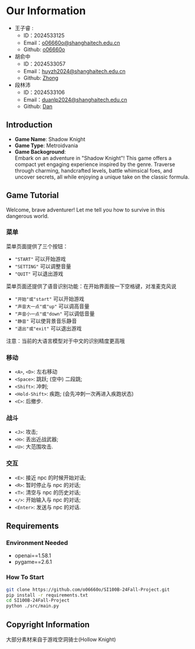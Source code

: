 # Our Information

- 王子睿 :
  - ID：2024533125
  - Email：<o06660o@shanghaitech.edu.cn>
  - Github: [o06660o](https://github.com/o06660o)
- 胡俞中
  - ID：2024533057
  - Email：<huyzh2024@shanghaitech.edu.cn>
  - Github: [Zhong](https://github.com/alajivento)
- 段林沛
  - ID：2024533106
  - Email：<duanlp2024@shanghaitech.edu.cn>
  - Github: [Dan](https://github.com/Dan-dlp)

## Introduction

- **Game Name**: Shadow Knight
- **Game Type**: Metroidvania
- **Game Backoground**:  
  Embark on an adventure in "Shadow Knight"!
  This game offers a compact yet engaging experience inspired by the genre.
  Traverse through charming, handcrafted levels, battle whimsical foes,
  and uncover secrets, all while enjoying a unique take on the classic formula.

## Game Tutorial

Welcome, brave adventurer!
Let me tell you how to survive in this dangerous world.

### 菜单
菜单页面提供了三个按钮：
  - `"START"` 可以开始游戏
  - `"SETTING"` 可以调整音量
  - `"QUIT"` 可以退出游戏

菜单页面还提供了语音识别功能：在开始界面按一下空格键，对准麦克风说
  - `"开始"或"start"` 可以开始游戏
  - `"声音大一点"或"up"` 可以调高音量
  - `"声音小一点"或"down"` 可以调低音量
  - `"静音"` 可以使背景音乐静音
  - `"退出"或"exit"` 可以退出游戏

注意：当前的大语言模型对于中文的识别精度更高哦

### 移动

- `<A>`, `<D>`: 左右移动
- `<Space>`: 跳跃; (空中) 二段跳;
- `<Shift>`: 冲刺;
- `<Hold-Shift>`: 疾跑; (会先冲刺一次再进入疾跑状态)
- `<C>`: 后撤步.

### 战斗

- `<J>`: 攻击;
- `<H>`: 丢出近战武器;
- `<U>`: 大范围攻击.

### 交互

- `<E>`: 接近 npc 的时候开始对话;
- `<R>`: 暂时停止与 npc 的对话;
- `<T>`: 清空与 npc 的历史对话;
- `</>`: 开始输入与 npc 的对话;
- `<Enter>`: 发送与 npc 的对话.

## Requirements

### Environment Needed

- openai==1.58.1
- pygame==2.6.1

### How To Start

```bash
git clone https://github.com/o06660o/SI100B-24Fall-Project.git
pip install -r requirements.txt
cd SI100B-24Fall-Project
python ./src/main.py
```

## Copyright Information

大部分素材来自于游戏空洞骑士(Hollow Knight)
